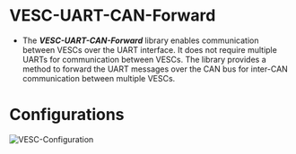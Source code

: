 # VESC-UART-CAN-Forward
* The ***VESC-UART-CAN-Forward*** library enables communication between VESCs over the UART interface. It does not require multiple UARTs for communication between VESCs. The library provides a method to forward the UART messages over the CAN bus for inter-CAN communication between multiple VESCs.

# Configurations
![VESC-Configuration](![image](https://user-images.githubusercontent.com/65481797/229054799-200717b9-9351-4510-bdc3-97f02f6fbf5d.png))
